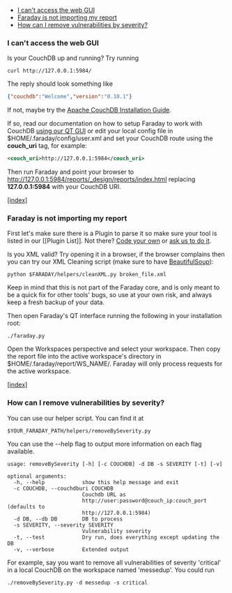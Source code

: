 * [I can't access the web GUI](#cant-access-web)
* [Faraday is not importing my report](#import)
* [How can I remove vulnerabilities by severity?](#remove-by-severity)

<a name="cant-access-web"></a>
### I can't access the web GUI
Is your CouchDB up and running? Try running

```
curl http://127.0.0.1:5984/
```

The reply should look something like

```json
{"couchdb":"Welcome","version":"0.10.1"}
```

If not, maybe try the [Apache CouchDB Installation Guide](https://wiki.apache.org/couchdb/Installation).

If so, read our documentation on how to setup Faraday to work with CouchDB [using our QT GUI](https://github.com/infobyte/faraday/wiki/CouchDB) or edit your local config file in $HOME/.faraday/config/user.xml and set your CouchDB route using the **couch_uri** tag, for example:

```xml
<couch_uri>http://127.0.0.1:5984</couch_uri>
```

Then run Faraday and point your browser to http://127.0.0.1:5984/reports/_design/reports/index.html replacing **127.0.0.1:5984** with your CouchDB URI.

[ [index] ](#index)

<a name="import"></a>
### Faraday is not importing my report
First let's make sure there is a Plugin to parse it so make sure your tool is listed in our [[Plugin List]]. Not there? [Code your own](https://github.com/infobyte/faraday/wiki/Basic-plugin-development) or [ask us to do it](https://github.com/infobyte/faraday/issues).

Is you XML valid? Try opening it in a browser, if the browser complains then you can try our XML Cleaning script (make sure to have [BeautifulSoup](http://www.crummy.com/software/BeautifulSoup/bs4/doc/)):

```
python $FARADAY/helpers/cleanXML.py broken_file.xml
```

Keep in mind that this is not part of the Faraday core, and is only meant to be a quick fix for other tools' bugs, so use at your own risk, and always keep a fresh backup of your data.

Then open Faraday's QT interface running the following in your installation root:

```
./faraday.py
```

Open the Workspaces perspective and select your workspace. Then copy the report file into the active workspace's directory in $HOME/.faraday/report/WS_NAME/. Faraday will only process requests for the active workspace.

[ [index] ](#index)

<a name="remove-by-severity"></a>
### How can I remove vulnerabilities by severity?

You can use our helper script. You can find it at

```
$YOUR_FARADAY_PATH/helpers/removeBySeverity.py
```

You can use the --help flag to output more information on each flag available.  

```
usage: removeBySeverity [-h] [-c COUCHDB] -d DB -s SEVERITY [-t] [-v]

optional arguments:
  -h, --help            show this help message and exit
  -c COUCHDB, --couchdburi COUCHDB
                        Couchdb URL as
                        http://user:password@couch_ip:couch_port (defaults to
                        http://127.0.0.1:5984)
  -d DB, --db DB        DB to process
  -s SEVERITY, --severity SEVERITY
                        Vulnerability severity
  -t, --test            Dry run, does everything except updating the DB
  -v, --verbose         Extended output
```

For example, say you want to remove all vulnerabilities of severity 'critical' in a local CouchDB on the workspace named 'messedup'. You could run 

```./removeBySeverity.py -d messedup -s critical```